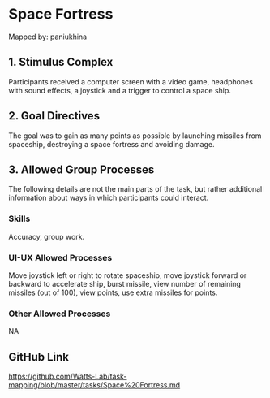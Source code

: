 # Space Fortress

Mapped by: paniukhina 

## 1. Stimulus Complex 
Participants received a computer screen with a video game, headphones with sound effects, a joystick and a trigger to control a space ship.

## 2. Goal Directives 
The goal was to gain as many points as possible by launching missiles from spaceship, destroying a space fortress and avoiding damage.


## 3. Allowed Group Processes 
The following details are not the main parts of the task, but rather additional information about ways in which participants could interact.

### Skills 
Accuracy, group work.

### UI-UX Allowed Processes
Move joystick left or right to rotate spaceship, move joystick forward or backward to accelerate ship, burst missile, view number of remaining missiles (out of 100), view points, use extra missiles for points.

### Other Allowed Processes
NA

## GitHub Link 
https://github.com/Watts-Lab/task-mapping/blob/master/tasks/Space%20Fortress.md
